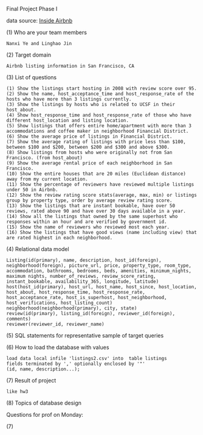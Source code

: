 Final Project Phase I

data source: [Inside Airbnb](http://insideairbnb.com/get-the-data.html)

(1) Who are your team members

	Nanxi Ye and Linghao Jin

(2) Target domain

	Airbnb listing information in San Francisco, CA

(3) List of questions
	
	(1) Show the listings start hosting in 2008 with review score over 95.
	(2) Show the name, host_acceptance_time and host_response_rate of the hosts who have more than 3 listings currently.
	(3) Show the listings by hosts who is related to UCSF in their host_about.
	(4) Show host_response_time and host_response_rate of those who have different host_location and listing location.
	(5) Show listings that offers entire home/apartment with more than 3 accommodations and coffee maker in neighborhood Financial District.
	(6) Show the average price of listings in Financial District.
	(7) Show the average rating of listings with price less than $100, between $100 and $200, between $200 and $300 and above $300.
	(8) Show listings from hosts who were originally not from San Francisco. (from host_about)
	(9) Show the average rental price of each neighborhood in San Francisco.
	(10) Show the entire houses that are 20 miles (Euclidean distance) away from my current location.
	(11) Show the percentage of reviewers have reviewed multiple listings under 50 in Airbnb.
	(12) Show the review rating score stats(average, max, min) or listings group by property type, order by average review rating score.
	(13) Show the listings that are instant bookable, have over 50 reviews, rated above 90 and have over 30 days available in a year.
	(14) Show all the listings that owned by the same superhost who responses within an hour and are verified by government id.
	(15) Show the name of reviewers who reviewed most each year.
	(16) Show the listings that have good views (name including view) that are rated highest in each neighborhood.
	
(4) Relational data model

	Listing(id(primary), name, description, host_id(foreign), neighborhood(foreign), picture_url, price, property_type, room_type, accommodation, bathrooms, bedrooms, beds, amenities, minimum_nights, maximum nights, number_of_reviews, review_score_rating, instant_bookable, availability_365, longitude, latitude)
	host(host_id(primary), host_url, host_name, host_since, host_location, host_about, host_response_time, host_response_rate, host_acceptance_rate, host_is_superhost, host_neighborhood, host_verifications, host_listing_count)
	neighborhood(neighborhood(primary), city, state)
	review(id(primary), listing_id(foreign), reviewer_id(foreign), comments)
	reviewer(reviewer_id, reviewer_name)

(5) SQL statements for representative sample of target queries



(6) How to load the database with values

	load data local infile 'listings2.csv' into  table listings  
	fields terminated by ',' optionally enclosed by '"'   
	(id, name, description...);

(7) Result of project

	like hw3

(8) Topics of database design


Questions for prof on Monday:

(7)
